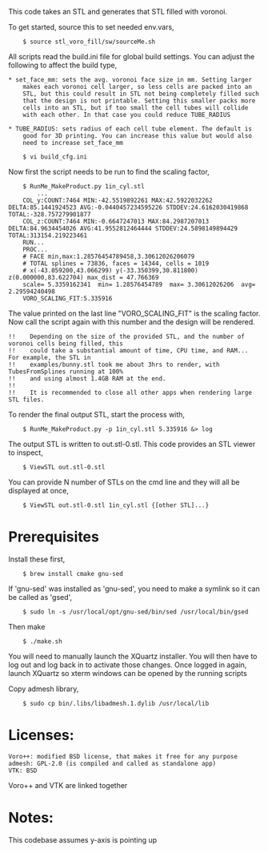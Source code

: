 This code takes an STL and generates that STL filled with voronoi.

To get started, source this to set needed env.vars,

```
	$ source stl_voro_fill/sw/sourceMe.sh
```

All scripts read the build.ini file for global build settings. You can adjust
the following to affect the build type,

    * set_face_mm: sets the avg. voronoi face size in mm. Setting larger
        makes each voronoi cell larger, so less cells are packed into an
        STL, but this could result in STL not being completely filled such
        that the design is not printable. Setting this smaller packs more
        cells into an STL, but if too small the cell tubes will collide
        with each other. In that case you could reduce TUBE_RADIUS

    * TUBE_RADIUS: sets radius of each cell tube element. The default is
        good for 3D printing. You can increase this value but would also
        need to increase set_face_mm 
            
```
	$ vi build_cfg.ini
```

Now first the script needs to be run to find the scaling factor,

```
    $ RunMe_MakeProduct.py 1in_cyl.stl
        ...
    COL_y:COUNT:7464 MIN:-42.5519892261 MAX:42.5922032262 DELTA:85.1441924523 AVG:-0.0440457234595226 STDDEV:24.6162030419868 TOTAL:-328.757279901877
    COL_z:COUNT:7464 MIN:-0.6647247013 MAX:84.2987207013 DELTA:84.9634454026 AVG:41.9552812464444 STDDEV:24.5898149894429 TOTAL:313154.219223461
    RUN...
    PROC...
    # FACE min,max:1.28576454789458,3.30612026206079
    # TOTAL splines = 73836, faces = 14344, cells = 1019
    # x(-43.059200,43.066299) y(-33.350399,30.811800) z(0.000000,83.622704) max_dist = 47.766369
    scale= 5.3359162341  min= 1.28576454789  max= 3.30612026206  avg= 2.29594240498
    VORO_SCALING_FIT:5.335916
```

The value printed on the last line "VORO_SCALING_FIT" is the scaling factor. Now
call the script again with this number and the design will be rendered.

    !!    Depending on the size of the provided STL, and the number of voronoi cells being filled, this
    !!    could take a substantial amount of time, CPU time, and RAM... For example, the STL in
    !!    examples/bunny.stl took me about 3hrs to render, with TubesFromSplines running at 100%
    !!    and using almost 1.4GB RAM at the end.
    !!
    !!    It is recommended to close all other apps when rendering large STL files.

To render the final output STL, start the process with,

```
	$ RunMe_MakeProduct.py -p 1in_cyl.stl 5.335916 &> log
```

The output STL is written to out.stl-0.stl. This code provides an STL viewer to inspect,

```
    $ ViewSTL out.stl-0.stl
```

You can provide N number of STLs on the cmd line and they will all be displayed at once,

```
    $ ViewSTL out.stl-0.stl 1in_cyl.stl {[other STL]...}
```



# Prerequisites

Install these first,
```
    $ brew install cmake gnu-sed
```

If 'gnu-sed' was installed as 'gnu-sed', you need to make a symlink so it can be called as 'gsed',
```
    $ sudo ln -s /usr/local/opt/gnu-sed/bin/sed /usr/local/bin/gsed
```

Then make
```
    $ ./make.sh
```
You will need to manually launch the XQuartz installer. You will then have to log out and log back
in to activate those changes. Once logged in again, launch XQuartz so xterm windows can be opened
by the running scripts

Copy admesh library,
```
    $ sudo cp bin/.libs/libadmesh.1.dylib /usr/local/lib
```



# Licenses:
    Voro++: modified BSD license, that makes it free for any purpose
    admesh: GPL-2.0 (is compiled and called as standalone app)
    VTK: BSD

Voro++ and VTK are linked together


# Notes:
  This codebase assumes y-axis is pointing up 



